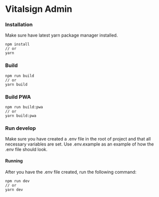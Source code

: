 # Vitalsign Admin


### Installation
Make sure have latest yarn package manager installed.
```
npm install
// or
yarn
```

### Build
```
npm run build
// or
yarn build
```

### Build PWA
```
npm run build:pwa
// or
yarn build:pwa
```


### Run develop

Make sure you have created a .env file in the root of project and that all necessary variables are set.
Use .env.example as an example of how the .env file should look.

#### Running
After you have the .env file created, run the following command:
```
npm run dev
// or
yarn dev
```

